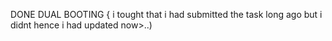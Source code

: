 DONE DUAL BOOTING 
{ i tought that i had submitted the task long ago but i didnt hence i had updated now>..)

